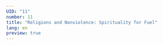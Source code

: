 ```yaml
---
UID: "11"
number: 11
title: "Religions and Nonviolence: Spirituality for Fuel"
lang: en
preview: true
---
```


